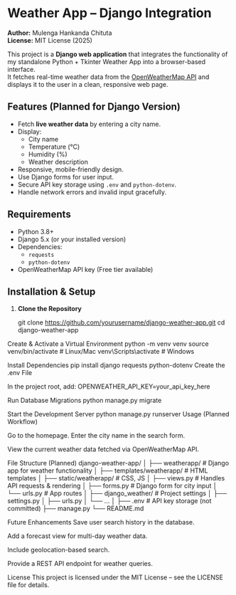 # Weather App – Django Integration

**Author:** Mulenga Hankanda Chituta  
**License:** MIT License (2025)  

This project is a **Django web application** that integrates the functionality of my standalone Python + Tkinter Weather App into a browser-based interface.  
It fetches real-time weather data from the [OpenWeatherMap API](https://openweathermap.org/api) and displays it to the user in a clean, responsive web page.


## Features (Planned for Django Version)

- Fetch **live weather data** by entering a city name.
- Display:
  - City name
  - Temperature (°C)
  - Humidity (%)
  - Weather description
- Responsive, mobile-friendly design.
- Use Django forms for user input.
- Secure API key storage using `.env` and `python-dotenv`.
- Handle network errors and invalid input gracefully.



## Requirements

- Python 3.8+
- Django 5.x (or your installed version)
- Dependencies:
  - `requests`
  - `python-dotenv`
- OpenWeatherMap API key (Free tier available)



## Installation & Setup

1. **Clone the Repository**  

   git clone https://github.com/yourusername/django-weather-app.git
   cd django-weather-app

Create & Activate a Virtual Environment
python -m venv venv
source venv/bin/activate   # Linux/Mac
venv\Scripts\activate      # Windows

Install Dependencies
pip install django requests python-dotenv
Create the .env File

In the project root, add:
OPENWEATHER_API_KEY=your_api_key_here

Run Database Migrations
python manage.py migrate

Start the Development Server
python manage.py runserver
Usage (Planned Workflow)

Go to the homepage.
Enter the city name in the search form.

View the current weather data fetched via OpenWeatherMap API.

File Structure (Planned)
django-weather-app/
│
├── weatherapp/                # Django app for weather functionality
│   ├── templates/weatherapp/   # HTML templates
│   ├── static/weatherapp/      # CSS, JS
│   ├── views.py                # Handles API requests & rendering
│   ├── forms.py                # Django form for city input
│   └── urls.py                 # App routes
│
├── django_weather/             # Project settings
│   ├── settings.py
│   ├── urls.py
│   └── ...
│
├── .env                        # API key storage (not committed)
├── manage.py
└── README.md

Future Enhancements
Save user search history in the database.

Add a forecast view for multi-day weather data.

Include geolocation-based search.

Provide a REST API endpoint for weather queries.

License
This project is licensed under the MIT License – see the LICENSE file for details.

